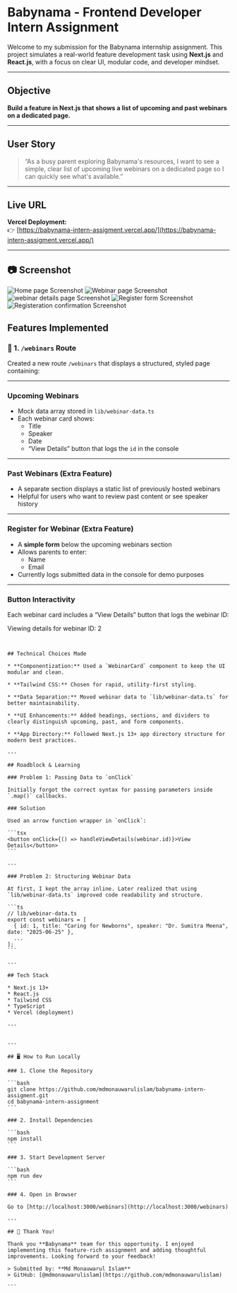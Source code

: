 

# Babynama - Frontend Developer Intern Assignment

Welcome to my submission for the Babynama internship assignment. This project simulates a real-world feature development task using **Next.js** and **React.js**, with a focus on clear UI, modular code, and developer mindset.

---

## Objective

**Build a feature in Next.js that shows a list of upcoming and past webinars on a dedicated page.**

---

## User Story

> “As a busy parent exploring Babynama's resources, I want to see a simple, clear list of upcoming live webinars on a dedicated page so I can quickly see what's available.”

---

## Live URL

**Vercel Deployment:**  
👉 [https://babynama-intern-assigment.vercel.app/](https://babynama-intern-assigment.vercel.app/)

---

## 📷 Screenshot
![Home page Screenshot](./public/screenshot/home.png)
![Webinar page Screenshot](./public/screenshot/webinar.png)
![webinar details page Screenshot](./public/screenshot/webinar-detail.png)
![Register form Screenshot](./public/screenshot/register-form.png)
![Registeration confirmation Screenshot](./public/screenshot/registeration-confirmation.png)




## Features Implemented

### 📄 1. `/webinars` Route
Created a new route `/webinars` that displays a structured, styled page containing:

---

### Upcoming Webinars
- Mock data array stored in `lib/webinar-data.ts`
- Each webinar card shows:
  - Title
  - Speaker
  - Date
  - “View Details” button that logs the `id` in the console

---

### Past Webinars (Extra Feature)
- A separate section displays a static list of previously hosted webinars
- Helpful for users who want to review past content or see speaker history

---

### Register for Webinar (Extra Feature)
- A **simple form** below the upcoming webinars section
- Allows parents to enter:
  - Name
  - Email
- Currently logs submitted data in the console for demo purposes

---

### Button Interactivity
Each webinar card includes a “View Details” button that logs the webinar ID:

Viewing details for webinar ID: 2
````


## Technical Choices Made

* **Componentization:** Used a `WebinarCard` component to keep the UI modular and clean.

* **Tailwind CSS:** Chosen for rapid, utility-first styling.

* **Data Separation:** Moved webinar data to `lib/webinar-data.ts` for better maintainability.

* **UI Enhancements:** Added headings, sections, and dividers to clearly distinguish upcoming, past, and form components.

* **App Directory:** Followed Next.js 13+ app directory structure for modern best practices.

---

## Roadblock & Learning

### Problem 1: Passing Data to `onClick`

Initially forgot the correct syntax for passing parameters inside `.map()` callbacks.

### Solution

Used an arrow function wrapper in `onClick`:

```tsx
<button onClick={() => handleViewDetails(webinar.id)}>View Details</button>
```

---

### Problem 2: Structuring Webinar Data

At first, I kept the array inline. Later realized that using `lib/webinar-data.ts` improved code readability and structure.

```ts
// lib/webinar-data.ts
export const webinars = [
  { id: 1, title: "Caring for Newborns", speaker: "Dr. Sumitra Meena", date: "2025-06-25" },
  ...
];
```

---

## Tech Stack

* Next.js 13+
* React.js
* Tailwind CSS
* TypeScript
* Vercel (deployment)

---


---

## 🖥️ How to Run Locally

### 1. Clone the Repository

```bash
git clone https://github.com/mdmonauwarulislam/babynama-intern-assigment.git
cd babynama-intern-assignment
```

### 2. Install Dependencies

```bash
npm install
```

### 3. Start Development Server

```bash
npm run dev
```

### 4. Open in Browser

Go to [http://localhost:3000/webinars](http://localhost:3000/webinars)

---

## 🙌 Thank You!

Thank you **Babynama** team for this opportunity. I enjoyed implementing this feature-rich assignment and adding thoughtful improvements. Looking forward to your feedback!

> Submitted by: **Md Monauwarul Islam**
> GitHub: [@mdmonauwarulislam](https://github.com/mdmonauwarulislam)

```
